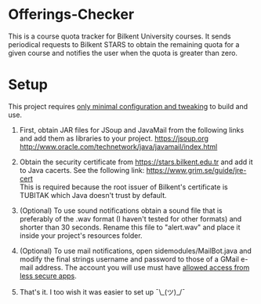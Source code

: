 # Offerings-Checker

This is a course quota tracker for Bilkent University courses. It sends periodical requests to Bilkent STARS to 
obtain the remaining quota for a given course and notifies the user when the quota is greater than zero.

# Setup

This project requires [only minimal configuration and tweaking](https://xkcd.com/1742/) to build and use.

1. First, obtain JAR files for JSoup and JavaMail from the following links and add them as libraries to your project.
https://jsoup.org <br/>
http://www.oracle.com/technetwork/java/javamail/index.html

2. Obtain the security certificate from https://stars.bilkent.edu.tr and add it to Java cacerts. See the following link:
  https://www.grim.se/guide/jre-cert <br/>
  This is required because the root issuer of Bilkent's certificate is TUBITAK which Java doesn't trust by default.

3. (Optional) To use sound notifications obtain a sound file that is preferably of the .wav format (I haven't tested for other 
formats) and shorter than 30 seconds. Rename this file to "alert.wav" and place it inside your project's resources folder.

4. (Optional) To use mail notifications, open sidemodules/MailBot.java and modify the final strings username and password to 
those of a GMail e-mail address. The account you will use must have [allowed access from less secure apps](https://support.google.com/accounts/answer/6010255?hl=en).

5. That's it. I too wish it was easier to set up ¯\\\_(ツ)\_/¯  
